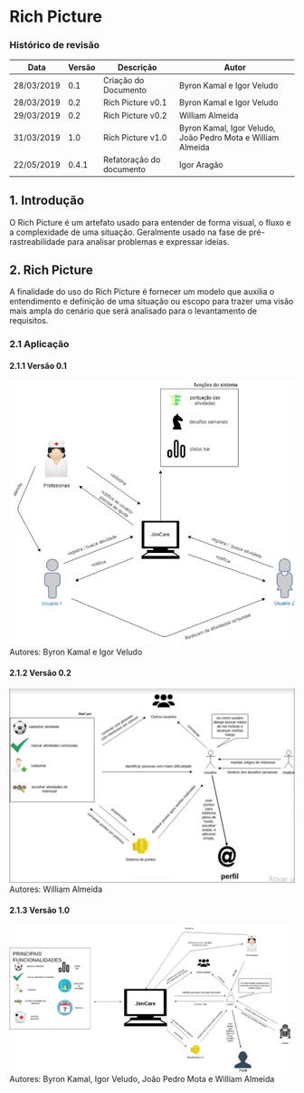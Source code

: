# Rich Picture
### Histórico de revisão
Data | Versão | Descrição | Autor |
--------- | ------ | ------------ | --------- |
28/03/2019 | 0.1 | Criação do Documento | Byron Kamal e Igor Veludo |
28/03/2019 | 0.2 | Rich Picture v0.1 | Byron Kamal e Igor Veludo |
29/03/2019 | 0.2 | Rich Picture v0.2 | William Almeida |
31/03/2019 | 1.0 | Rich Picture v1.0 | Byron Kamal, Igor Veludo, João Pedro Mota e William Almeida |
22/05/2019 | 0.4.1 | Refatoração do documento | Igor Aragão |

## 1. Introdução
O Rich Picture é um artefato usado para entender de forma visual, o fluxo e a complexidade de uma situação. Geralmente usado na fase de pré-rastreabilidade para analisar problemas e expressar ideias.

## 2. Rich Picture
A finalidade do uso do Rich Picture é fornecer um modelo que auxilia o entendimento e definição de uma situação ou escopo para trazer uma visão mais ampla do cenário que será analisado para o levantamento de requisitos.
### 2.1 Aplicação
#### 2.1.1 Versão 0.1
![rich-picture_v0.1](img/rich-picture_v0.1.jpg)
Autores: Byron Kamal e Igor Veludo
#### 2.1.2 Versão 0.2
![rich-picture_v0.2](img/rich-picture_v0.3.jpg)
Autores: William Almeida
#### 2.1.3 Versão 1.0
![rich-picture_v1.0](img/rich-picture_v0.2.jpg)
Autores: Byron Kamal, Igor Veludo, João Pedro Mota e William Almeida


